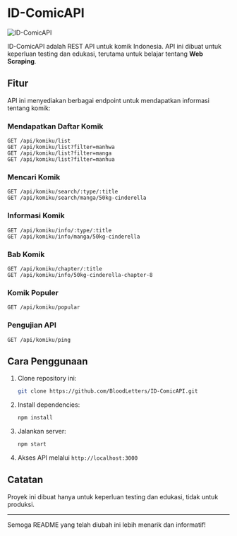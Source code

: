 # ID-ComicAPI
![ID-ComicAPI](https://img.shields.io/badge/Indonesian%20Comic%20API-v1.0-blue)

ID-ComicAPI adalah REST API untuk komik Indonesia. API ini dibuat untuk keperluan testing dan edukasi, terutama untuk belajar tentang **Web Scraping**.

## Fitur
API ini menyediakan berbagai endpoint untuk mendapatkan informasi tentang komik:

### Mendapatkan Daftar Komik
```http
GET /api/komiku/list
GET /api/komiku/list?filter=manhwa
GET /api/komiku/list?filter=manga
GET /api/komiku/list?filter=manhua
```

### Mencari Komik
```http
GET /api/komiku/search/:type/:title
GET /api/komiku/search/manga/50kg-cinderella
```

### Informasi Komik
```http
GET /api/komiku/info/:type/:title
GET /api/komiku/info/manga/50kg-cinderella
```

### Bab Komik
```http
GET /api/komiku/chapter/:title
GET /api/komiku/info/50kg-cinderella-chapter-8
```

### Komik Populer
```http
GET /api/komiku/popular
```

### Pengujian API
```http
GET /api/komiku/ping
```

## Cara Penggunaan
1. Clone repository ini:
    ```sh
    git clone https://github.com/BloodLetters/ID-ComicAPI.git
    ```
2. Install dependencies:
    ```sh
    npm install
    ```
3. Jalankan server:
    ```sh
    npm start
    ```
4. Akses API melalui `http://localhost:3000`

## Catatan
Proyek ini dibuat hanya untuk keperluan testing dan edukasi, tidak untuk produksi.

---

Semoga README yang telah diubah ini lebih menarik dan informatif!